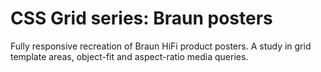 # CSS Grid series: Braun posters

Fully responsive recreation of Braun HiFi product posters. A study in grid template areas, object-fit and aspect-ratio media queries.
